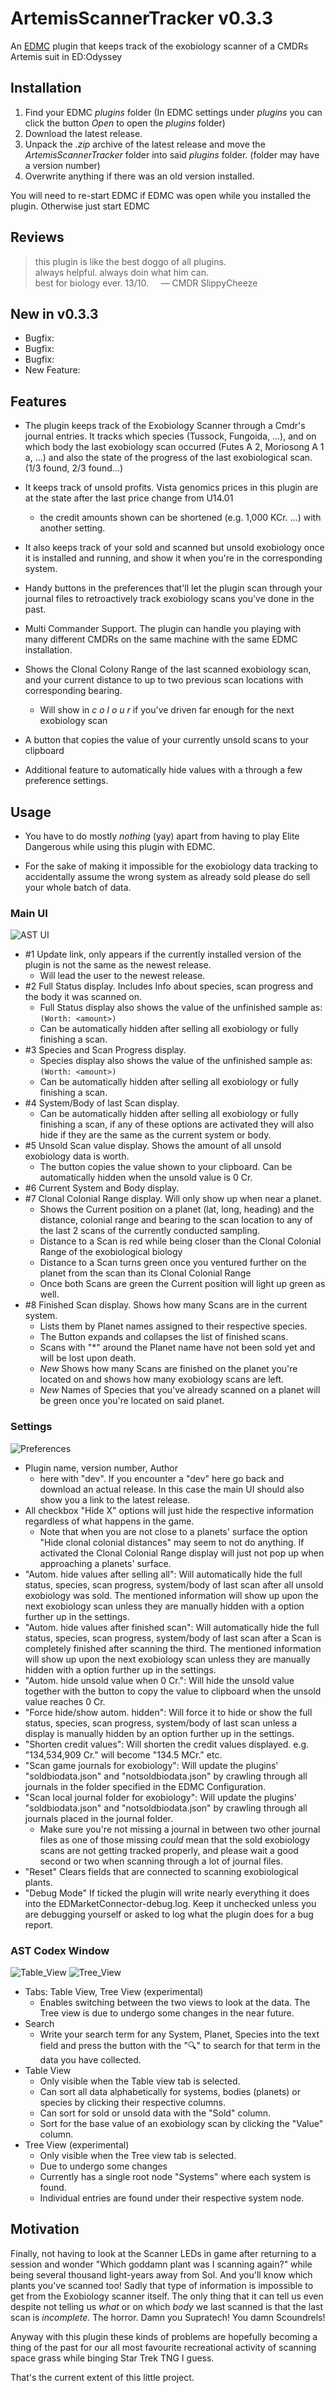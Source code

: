 # ArtemisScannerTracker v0.3.3
 An [EDMC](https://github.com/EDCD/EDMarketConnector) plugin that keeps track of the exobiology scanner of a CMDRs Artemis suit in ED:Odyssey


## Installation

1. Find your EDMC _plugins_ folder (In EDMC settings under _plugins_ you can click the button _Open_ to open the _plugins_ folder)
2. Download the latest release.
3. Unpack the _.zip_ archive of the latest release and move the _ArtemisScannerTracker_ folder into said _plugins_ folder. (folder may have a version number)
4. Overwrite anything if there was an old version installed.

You will need to re-start EDMC if EDMC was open while you installed the plugin. Otherwise just start EDMC

## Reviews

> this plugin is like the best doggo of all plugins.  
> always helpful.  always doin what him can.  
> best for biology ever.  13/10.
>     — CMDR SlippyCheeze

## New in v0.3.3

- Bugfix:
- Bugfix:
- Bugfix: 
- New Feature: 

## Features

- The plugin keeps track of the Exobiology Scanner through a Cmdr's journal entries.
It tracks which species (Tussock, Fungoida, ...), and on which body the last exobiology scan occurred (Futes A 2, Moriosong A 1 a, ...) and also the state of the progress of the last exobiological scan. (1/3 found, 2/3 found...)

- It keeps track of unsold profits. Vista genomics prices in this plugin are at the state after the last price change from U14.01
    - the credit amounts shown can be shortened (e.g. 1,000 KCr. ...) with another setting.
 
- It also keeps track of your sold and scanned but unsold exobiology once it is installed and running, and show it when you're in the corresponding system.

- Handy buttons in the preferences that'll let the plugin scan through your journal files to retroactively track exobiology scans you've done in the past.

- Multi Commander Support. The plugin can handle you playing with many different CMDRs on the same machine with the same EDMC installation.

- Shows the Clonal Colony Range of the last scanned exobiology scan, and your current distance to up to two previous scan locations with corresponding bearing.
    - Will show in _c o l o u r_ if you've driven far enough for the next exobiology scan

- A button that copies the value of your currently unsold scans to your clipboard

- Additional feature to automatically hide values with a through a few preference settings.


## Usage

- You have to do mostly _nothing_ (yay) apart from having to play Elite Dangerous while using this plugin with EDMC.

- For the sake of making it impossible for the exobiology data tracking to accidentally assume the wrong system as already sold please do sell your whole batch of data.

### Main UI
![AST UI](./pictures/ASTmainUI.png "main plugin ui pic annotated")

- #1 Update link, only appears if the currently installed version of the plugin is not the same as the newest release.
    - Will lead the user to the newest release.
- #2 Full Status display. Includes Info about species, scan progress and the body it was scanned on.
    - Full Status display also shows the value of the unfinished sample as: `(Worth: <amount>)`
    - Can be automatically hidden after selling all exobiology or fully finishing a scan.
- #3 Species and Scan Progress display.
    - Species display also shows the value of the unfinished sample as: `(Worth: <amount>)`
    - Can be automatically hidden after selling all exobiology or fully finishing a scan.
- #4 System/Body of last Scan display.
    - Can be automatically hidden after selling all exobiology or fully finishing a scan, if any of these options are activated they will also hide if they are the same as the current system or body.
- #5 Unsold Scan value display. Shows the amount of all unsold exobiology data is worth.
    - The button copies the value shown to your clipboard. Can be automatically hidden when the unsold value is 0 Cr.
- #6 Current System and Body display.
- #7 Clonal Colonial Range display. Will only show up when near a planet.
    - Shows the Current position on a planet (lat, long, heading) and the distance, colonial range and bearing to the scan location to any of the last 2 scans of the currently conducted sampling.
    - Distance to a Scan is red while being closer than the Clonal Colonial Range of the exobiological biology
    - Distance to a Scan turns green once you ventured further on the planet from the scan than its Clonal Colonial Range
    - Once both Scans are green the Current position will light up green as well.
- #8 Finished Scan display. Shows how many Scans are in the current system.
    - Lists them by Planet names assigned to their respective species.
    - The Button expands and collapses the list of finished scans.
    - Scans with "*" around the Planet name have not been sold yet and will be lost upon death.
    - _New_ Shows how many Scans are finished on the planet you're located on and shows how many exobiology scans are left.
    - _New_ Names of Species that you've already scanned on a planet will be green once you're located on said planet.

### Settings
![Preferences](./pictures/ASTsettingsV031dev.png "settings page/preferences ui")

- Plugin name, version number, Author
    - here with "dev". If you encounter a "dev" here go back and download an actual release. In this case the main UI should also show you a link to the latest release.
- All checkbox "Hide X" options will just hide the respective information regardless of what happens in the game.
    - Note that when you are not close to a planets' surface the option "Hide clonal colonial distances" may seem to not do anything. If activated the Clonal Colonial Range display will just not pop up when approaching a planets' surface.
- "Autom. hide values after selling all": Will automatically hide the full status, species, scan progress, system/body of last scan after all unsold exobiology was sold. The mentioned information will show up upon the next exobiology scan unless they are manually hidden with a option further up in the settings.
- "Autom. hide values after finished scan": Will automatically hide the full status, species, scan progress, system/body of last scan after a Scan is completely finished after scanning the third. The mentioned information will show up upon the next exobiology scan unless they are manually hidden with a option further up in the settings.
- "Autom. hide unsold value when 0 Cr.": Will hide the unsold value together with the button to copy the value to clipboard when the unsold value reaches 0 Cr.
- "Force hide/show autom. hidden": Will force it to hide or show the full status, species, scan progress, system/body of last scan unless a display is manually hidden by an option further up in the settings.
- "Shorten credit values": Will shorten the credit values displayed. e.g. "134,534,909 Cr." will become "134.5 MCr." etc.
- "Scan game journals for exobiology": Will update the plugins' "soldbiodata.json" and "notsoldbiodata.json" by crawling through all journals in the folder specified in the EDMC Configuration.
- "Scan local journal folder for exobiology": Will update the plugins' "soldbiodata.json" and "notsoldbiodata.json" by crawling through all journals placed in the journal folder.
    -  Make sure you're not missing a journal in between two other journal files as one of those missing _could_ mean that the sold exobiology scans are not getting tracked properly, and please wait a good second or two when scanning through a lot of journal files.
- "Reset" Clears fields that are connected to scanning exobiological plants.
- "Debug Mode" If ticked the plugin will write nearly everything it does into the EDMarketConnector-debug.log. Keep it unchecked unless you are debugging yourself or asked to log what the plugin does for a bug report.

### AST Codex Window
![Table_View](./pictures/ASTCodexTableView.png "AST Codex Window in Table view")
![Tree_View](./pictures/ASTCodexTreeView.png "AST Codex Window in Tree/Hierarchical view")

- Tabs: Table View, Tree View (experimental)
    - Enables switching between the two views to look at the data. The Tree view is due to undergo some changes in the near future.
- Search
    - Write your search term for any System, Planet, Species into the text field and press the button with the "🔍" to search for that term in the data you have collected.
- Table View
    - Only visible when the Table view tab is selected.
    - Can sort all data alphabetically for systems, bodies (planets) or species by clicking their respective columns.
    - Can sort for sold or unsold data with the "Sold" column.
    - Sort for the base value of an exobiology scan by clicking the "Value" column.
- Tree View (experimental)
    - Only visible when the Tree view tab is selected.
    - Due to undergo some changes
    - Currently has a single root node "Systems" where each system is found.
    - Individual entries are found under their respective system node.

## Motivation

Finally, not having to look at the Scanner LEDs in game after returning to a session and wonder "Which goddamn plant was I scanning again?"
while being several thousand light-years away from Sol. And you'll know which plants you've scanned too!
Sadly that type of information is impossible to get from the Exobiology scanner itself. 
The only thing that it can tell us even despite not telling us _what_ or on which _body_ we last scanned is that the last scan is _incomplete_. The horror. Damn you Supratech! You damn Scoundrels!

Anyway with this plugin these kinds of problems are hopefully becoming a thing of the past for our all most favourite recreational activity of scanning space grass while binging Star Trek TNG I guess.

That's the current extent of this little project.
